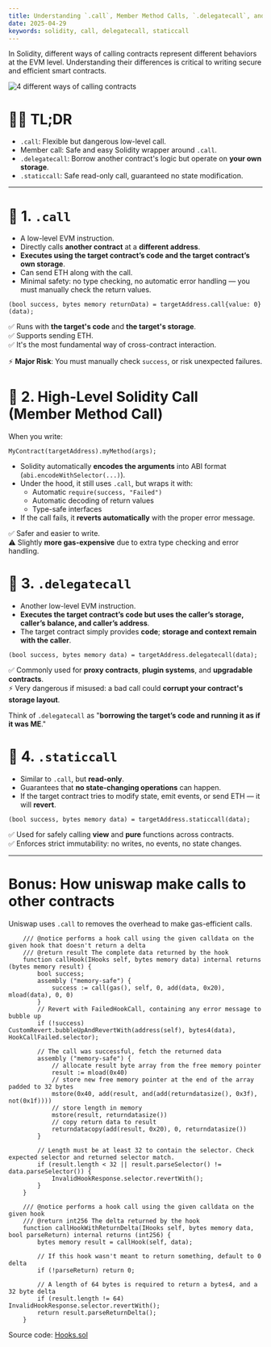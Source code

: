 ```yaml
---
title: Understanding `.call`, Member Method Calls, `.delegatecall`, and `.staticcall`
date: 2025-04-29
keywords: solidity, call, delegatecall, staticcall
---
```


In Solidity, different ways of calling contracts represent different behaviors at the EVM level. Understanding their differences is critical to writing secure and efficient smart contracts.

![4 different ways of calling contracts](/resources/solidity-calls/thumb.jpg)

# 🤷‍♂️ TL;DR

- `.call`: Flexible but dangerous low-level call.
- Member call: Safe and easy Solidity wrapper around `.call`.
- `.delegatecall`: Borrow another contract's logic but operate on **your own storage**.
- `.staticcall`: Safe read-only call, guaranteed no state modification.

---

# 📜 1. `.call`

- A low-level EVM instruction.
- Directly calls **another contract** at a **different address**.
- **Executes using the target contract’s code and the target contract’s own storage**.
- Can send ETH along with the call.
- Minimal safety: no type checking, no automatic error handling — you must manually check the return values.

```solidity
(bool success, bytes memory returnData) = targetAddress.call{value: 0}(data);
```

✅ Runs with **the target's code** and **the target's storage**.  
✅ Supports sending ETH.  
✅ It's the most fundamental way of cross-contract interaction.

⚡ **Major Risk**: You must manually check `success`, or risk unexpected failures.

# 📜 2. High-Level Solidity Call (Member Method Call)

When you write:

```solidity
MyContract(targetAddress).myMethod(args);
```

- Solidity automatically **encodes the arguments** into ABI format (`abi.encodeWithSelector(...)`).
- Under the hood, it still uses `.call`, but wraps it with:
  - Automatic `require(success, "Failed")`
  - Automatic decoding of return values
  - Type-safe interfaces
- If the call fails, it **reverts automatically** with the proper error message.

✅ Safer and easier to write.  
⚠️ Slightly **more gas-expensive** due to extra type checking and error handling.

# 📜 3. `.delegatecall`

- Another low-level EVM instruction.
- **Executes the target contract’s code but uses the caller’s storage, caller’s balance, and caller’s address**.
- The target contract simply provides **code**; **storage and context remain with the caller**.

```solidity
(bool success, bytes memory data) = targetAddress.delegatecall(data);
```

✅ Commonly used for **proxy contracts**, **plugin systems**, and **upgradable contracts**.  
⚡ Very dangerous if misused: a bad call could **corrupt your contract's storage layout**.

Think of `.delegatecall` as "**borrowing the target’s code and running it as if it was ME**."

# 📜 4. `.staticcall`

- Similar to `.call`, but **read-only**.
- Guarantees that **no state-changing operations** can happen.
- If the target contract tries to modify state, emit events, or send ETH — it will **revert**.

```solidity
(bool success, bytes memory data) = targetAddress.staticcall(data);
```

✅ Used for safely calling **view** and **pure** functions across contracts.  
✅ Enforces strict immutability: no writes, no events, no state changes.

---

# Bonus: How uniswap make calls to other contracts

Uniswap uses `.call` to removes the overhead to make gas-efficient calls.

```solidity
    /// @notice performs a hook call using the given calldata on the given hook that doesn't return a delta
    /// @return result The complete data returned by the hook
    function callHook(IHooks self, bytes memory data) internal returns (bytes memory result) {
        bool success;
        assembly ("memory-safe") {
            success := call(gas(), self, 0, add(data, 0x20), mload(data), 0, 0)
        }
        // Revert with FailedHookCall, containing any error message to bubble up
        if (!success) CustomRevert.bubbleUpAndRevertWith(address(self), bytes4(data), HookCallFailed.selector);

        // The call was successful, fetch the returned data
        assembly ("memory-safe") {
            // allocate result byte array from the free memory pointer
            result := mload(0x40)
            // store new free memory pointer at the end of the array padded to 32 bytes
            mstore(0x40, add(result, and(add(returndatasize(), 0x3f), not(0x1f))))
            // store length in memory
            mstore(result, returndatasize())
            // copy return data to result
            returndatacopy(add(result, 0x20), 0, returndatasize())
        }

        // Length must be at least 32 to contain the selector. Check expected selector and returned selector match.
        if (result.length < 32 || result.parseSelector() != data.parseSelector()) {
            InvalidHookResponse.selector.revertWith();
        }
    }

    /// @notice performs a hook call using the given calldata on the given hook
    /// @return int256 The delta returned by the hook
    function callHookWithReturnDelta(IHooks self, bytes memory data, bool parseReturn) internal returns (int256) {
        bytes memory result = callHook(self, data);

        // If this hook wasn't meant to return something, default to 0 delta
        if (!parseReturn) return 0;

        // A length of 64 bytes is required to return a bytes4, and a 32 byte delta
        if (result.length != 64) InvalidHookResponse.selector.revertWith();
        return result.parseReturnDelta();
    }
```

Source code: [Hooks.sol](https://github.com/Uniswap/v4-core/blob/a7cf038cd568801a79a9b4cf92cd5b52c95c8585/src/libraries/Hooks.sol#L131)
